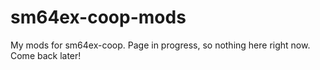 # sm64ex-coop-mods
My mods for sm64ex-coop.
Page in progress, so nothing here right now. Come back later!
